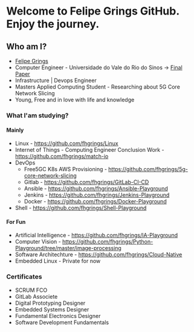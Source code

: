 # Welcome to Felipe Grings GitHub. Enjoy the journey.

## Who am I?

* [Felipe Grings](https://www.linkedin.com/in/felipehg/)
* Computer Engineer - Universidade do Vale do Rio do  Sinos -> [Final Paper](https://github.com/fhgrings/match-io/blob/main/match-io_paper_Felipe-Grings.pdf)
* Infrastructure | Devops Engineer
* Masters Applied Computing Student - Researching about 5G Core Network Slicing
* Young, Free and in love with life and knowledge

### What I'am studying?

#### Mainly

* Linux    - https://github.com/fhgrings/Linux
* Internet of Things - Computing Engineer Conclusion Work - https://github.com/fhgrings/match-io
* DevOps
  * Free5GC K8s AWS Provisioning - https://github.com/fhgrings/5g-core-network-slicing
  * Gitlab       - https://github.com/fhgrings/GitLab-CI-CD
  * Ansible      - https://github.com/fhgrings/Ansible-Playground
  * Jenkins      - https://github.com/fhgrings/Jenkins-Playground
  * Docker       - https://github.com/fhgrings/Docker-Playground 
* Shell    - https://github.com/fhgrings/Shell-Playground

#### For Fun

* Artificial Intelligence - https://github.com/fhgrings/IA-Playground
* Computer Vision         - https://github.com/fhgrings/Python-Playground/tree/master/image-processing
* Software Architechture  - https://github.com/fhgrings/Cloud-Native
* Embedded Linux          - Private for now


### Certificates

* SCRUM FCO
* GitLab Associete
* Digital Prototyping Designer
* Embedded Systems Designer
* Fundamental Electronics Designer
* Software Development Fundamentals


<!--
**fhgrings/fhgrings** is a ✨ _special_ ✨ repository because its `README.md` (this file) appears on your GitHub profile.

Here are some ideas to get you started:

- 🔭 I’m currently working on ...
- 🌱 I’m currently learning ...
- 👯 I’m looking to collaborate on ...
- 🤔 I’m looking for help with ...
- 💬 Ask me about ...
- 📫 How to reach me: ...
- 😄 Pronouns: ...
- ⚡ Fun fact: ...
-->
